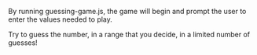 By running guessing-game.js, the game will begin and 
prompt the user to enter the values needed to play.

Try to guess the number, in a range that you decide,
in a limited number of guesses! 
